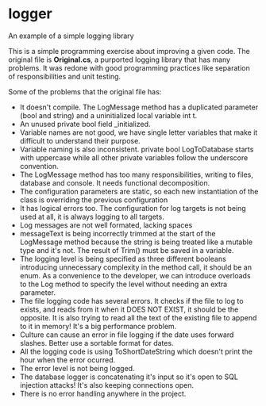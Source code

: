 # logger
An example of a simple logging library

This is a simple programming exercise about improving a given code. The original file is **Original.cs**, a purported logging library that has many problems. It was redone with good programming practices like separation of responsibilities and unit testing.

Some of the problems that the original file has:

* It doesn't compile. The LogMessage method has a duplicated parameter (bool and string) and a uninitialized local variable int t.
* An unused private bool field _initialized.
* Variable names are not good, we have single letter variables that make it difficult to understand their purpose.
* Variable naming is also inconsistent. private bool LogToDatabase starts with uppercase while all other private variables follow the underscore convention.
* The LogMessage method has too many responsibilities, writing to files, database and console. It needs functional decomposition.
* The configuration parameters are static, so each new instantiation of the class is overriding the previous configuration
* It has logical errors too. The configuration for log targets is not being used at all, it is always logging to all targets.
* Log messages are not well formated, lacking spaces
* messageText is being incorrectly trimmed at the start of the LogMessage method because the string is being treated like a mutable type and it's not. The result of Trim() must be saved in a variable.
* The logging level is being specified as three different booleans introducing unnecessary complexity in the method call, it should be an enum. As a convenience to the developer, we can introduce overloads to the Log method to specify the level without needing an extra parameter.
* The file logging code has several errors. It checks if the file to log to exists, and reads from it when it DOES NOT EXIST, it should be the opposite. It is also trying to read all the text of the existing file to append to it in memory! It's a big performance problem.
* Culture can cause an error in file logging if the date uses forward slashes. Better use a sortable format for dates.
* All the logging code is using ToShortDateString which doesn't print the hour when the error ocurred.
* The error level is not being logged.
* The database logger is concatenating it's input so it's open to SQL injection attacks! It's also keeping connections open.
* There is no error handling anywhere in the project.

